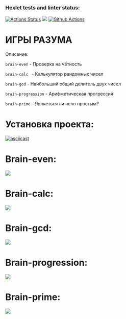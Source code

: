 ### Hexlet tests and linter status:

[![Actions Status](https://github.com/SanichMakakich/python-project-lvl1/workflows/hexlet-check/badge.svg)](https://github.com/SanichMakakich/python-project-lvl1/actions) <a href="https://codeclimate.com/github/SanichMakakich/python-project-lvl1/maintainability"><img src="https://api.codeclimate.com/v1/badges/ea87b4fb984aa7ce0f64/maintainability" /></a> [![Github Actions](https://github.com/SanichMakakich/python-project-lvl1/workflows/linter-check/badge.svg)](https://github.com/SanichMakakich/python-project-lvl1/actions)

# ИГРЫ РАЗУМА

Описание:

```brain-even``` - Проверка на чётность

```brain-calc ``` - Калькулятор рандомных чисел

```brain-gcd``` - Наибольший общий делитель двух чисел

```brain-progression``` - Арифметическая прогрессия

```brain-prime``` - Являеться ли чсло простым?


# Установка проекта: 
[![asciicast](https://asciinema.org/a/vhUwnbxk5YRCK3aUVoNK28kJ9.svg)](https://asciinema.org/a/vhUwnbxk5YRCK3aUVoNK28kJ9)

# Brain-even:
<a href="https://asciinema.org/a/1HO8USrDewHDcH0PpZ9YE0xoV" target="_blank"><img src="https://asciinema.org/a/1HO8USrDewHDcH0PpZ9YE0xoV.svg" /></a>

# Brain-calc:
<a href="https://asciinema.org/a/Z92wStxbFk5fqJfca4JBdf52Z" target="_blank"><img src="https://asciinema.org/a/Z92wStxbFk5fqJfca4JBdf52Z.svg" /></a>

# Brain-gcd:
<a href="https://asciinema.org/a/vwbkefc0BkunvfQ0Vn7f1bfOg" target="_blank"><img src="https://asciinema.org/a/vwbkefc0BkunvfQ0Vn7f1bfOg.svg" /></a>

# Brain-progression:
<a href="https://asciinema.org/a/0c3RBD1DhxbrNp6KE7hCBKPyh" target="_blank"><img src="https://asciinema.org/a/0c3RBD1DhxbrNp6KE7hCBKPyh.svg" /></a>

# Brain-prime:
<a href="https://asciinema.org/a/PW904RrU3c7aeC3YTnyvbkskf" target="_blank"><img src="https://asciinema.org/a/PW904RrU3c7aeC3YTnyvbkskf.svg" /></a>
